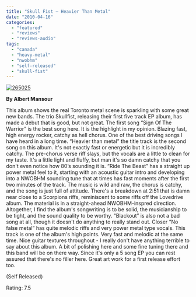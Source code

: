 ```yaml
---
title: "Skull Fist – Heavier Than Metal"
date: "2010-04-16"
categories: 
  - "featured"
  - "reviews"
  - "reviews-audio"
tags: 
  - "canada"
  - "heavy-metal"
  - "nwobhm"
  - "self-released"
  - "skull-fist"
---
```


[![265025](http://www.hellbound.ca/wp-content/uploads/2010/04/265025.jpg "265025")](http://www.hellbound.ca/wp-content/uploads/2010/04/265025.jpg)

**By Albert Mansour**

This album shows the real Toronto metal scene is sparkling with some great new bands. The trio Skullfist, releasing their first five track EP album, has made a debut that is good, but not great. The first song “Sign Of The Warrior” is the best song here. It is the highlight in my opinion. Blazing fast, high energy rocker, catchy as hell chorus. One of the best driving songs I have heard in a long time. “Heavier than metal” the title track is the second song on this album. It's not exactly fast or energetic but it is incredibly catchy. The pre-chorus verse riff slays, but the vocals are a little to clean for my taste. It's a little light and fluffy, but man it's so damn catchy that you don't even notice how 80’s sounding it is. “Ride The Beast” has a straight up power metal feel to it, starting with an acoustic guitar intro and developing into a NWOBHM sounding tune that at times has fast moments after the first two minutes of the track. The music is wild and raw, the chorus is catchy, and the song is just full of attitude. There's a breakdown at 2:51 that is damn near close to a Scorpions riffs, reminiscent to some riffs off the Lovedrive album. The material is in a straight-ahead NWOBHM-inspred direction. Altogether, I find the album's songwriting is to be solid, the musicianship to be tight, and the sound quality to be worthy. “Blackout” is also not a bad song at all, though it doesn't do anything to really stand out. Closer “No false metal” has quite melodic riffs and very power metal type vocals. This track is one of the album's high points. Very fast and melodic at the same time. Nice guitar textures throughout - I really don't have anything terrible to say about this album. A bit of polishing here and some fine tuning there and this band will be on there way. Since it's only a 5 song EP you can rest assured that there's no filler here. Great art work for a first release effort too.

(Self Released)

Rating: 7.5
